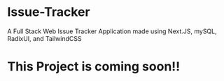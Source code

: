 # Issue-Tracker
A Full Stack Web Issue Tracker Application made using Next.JS, mySQL, RadixUI, and TailwindCSS
# This Project is coming soon!!
